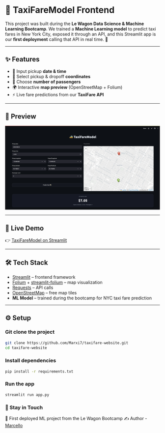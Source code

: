 # 🚕 TaxiFareModel Frontend

This project was built during the **Le Wagon Data Science & Machine Learning Bootcamp**.
We trained a **Machine Learning model** to predict taxi fares in New York City, exposed it through an API, and this Streamlit app is our **first deployment** calling that API in real time. 🎉

---

## ✨ Features
- 📅 Input pickup **date & time**
- 📍 Select pickup & dropoff **coordinates**
- 👥 Choose **number of passengers**
- 🌍 Interactive **map preview** (OpenStreetMap + Folium)
- ⚡ Live fare predictions from our **TaxiFare API**

---

## 📸 Preview
![App Screenshot](./img/ML-frontend-taxifare.png)

---

## 🚀 Live Demo
👉 [TaxiFareModel on Streamlit](https://taxifare-website-chrvapppjuozf3hpmtoto7c.streamlit.app/)

---

## 🛠 Tech Stack
- [Streamlit](https://streamlit.io/) – frontend framework
- [Folium](https://python-visualization.github.io/folium/) + [streamlit-folium](https://github.com/randyzwitch/streamlit-folium) – map visualization
- [Requests](https://docs.python-requests.org/) – API calls
- [OpenStreetMap](https://www.openstreetmap.org/) – free map tiles
- **ML Model** – trained during the bootcamp for NYC taxi fare prediction

---

## ⚙️ Setup

### Git clone the project
```bash
git clone https://github.com/Marxi7/taxifare-website.git
cd taxifare-website
```

### Install dependencies
```bash
pip install -r requirements.txt
```

### Run the app
```bash
streamlit run app.py
```

### 👤 Stay in Touch
📌 First deployed ML project from the Le Wagon Bootcamp
✍️ Author - [Marcello](https://github.com/Marxi7)
